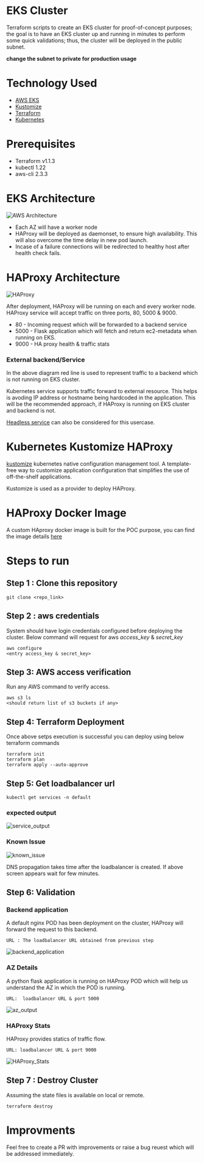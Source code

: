 # EKS Cluster

Terraform scripts to create an EKS cluster for proof-of-concept purposes; the goal is to have an EKS cluster up and running in minutes to perform some quick validations; thus, the cluster will be deployed in the public subnet.

**change the subnet to private for production usage**

# Technology Used

* [AWS EKS](https://aws.amazon.com/eks/)
* [Kustomize](https://kustomize.io/)
* [Terraform](https://www.terraform.io/)
* [Kubernetes](https://kubernetes.io/)
# Prerequisites

* Terraform v1.1.3 
* kubectl 1.22 
* aws-cli 2.3.3

# EKS Architecture

![AWS Architecture](images/EKS_Architecture.png?raw=true "AWS Architecture")

* Each AZ will have a worker node
* HAProxy will be deployed as daemonset, to ensure high availability. This will also overcome the time delay in new pod launch.
* Incase of a failure connections will be redirected to healthy host after health check fails. 


# HAProxy Architecture

![HAProxy](images/HAProxy.png?raw=true "HAProxy")

After deployment, HAProxy will be running on each and every worker node. HAProxy service will accept traffic on three ports, 80, 5000 & 9000.

* 80 - Incoming request which will be forwarded to a backend service
* 5000 - Flask application which will fetch and return ec2-metadata when running on EKS.
* 9000 - HA proxy health & traffic stats 

### External backend/Service

In the above diagram red line is used to represent traffic to a backend which is not running on EKS cluster.

Kubernetes service supports traffic forward to external resource. This helps is avoding IP address or hostname being hardcoded in the application. This will be the recommended approach, if HAProxy is running on EKS cluster and backend is not.

[Headless service](https://kubernetes.io/docs/concepts/services-networking/service/#headless-services) can also be considered for this usercase. 

# Kubernetes Kustomize HAProxy

[kustomize](https://kustomize.io/) kubernetes native configuration management tool. A template-free way to customize application configuration that simplifies the use of off-the-shelf applications.

Kustomize is used as a provider to deploy HAProxy.

# HAProxy Docker Image

A custom HAproxy docker image is built for the POC purpose, you can find the image details [here](https://github.com/dipinthomas/poc-dockerfile)

# Steps to run

## Step 1 : Clone this repository

```
git clone <repo_link>
```

## Step 2 : aws credentials

System should have login credentials configured before deploying the cluster.  Below command will request for aws *access_key* & *secret_key* 

```
aws configure
<entry access_key & secret_key>
```

## Step 3: AWS access verification

Run any AWS command to verify access.

```
aws s3 ls
<should return list of s3 buckets if any>
```

## Step 4: Terraform Deployment

Once above setps execution is successful you can deploy using below terraform commands

```
terraform init
terraform plan
terraform apply --auto-approve
```

## Step 5: Get loadbalancer url

```
kubectl get services -n default
```
### expected output
![service_output](images/service_output.png?raw=true "service_output")

### Known Issue

![known_issue](images/known_issue.png?raw=true "known_issue")

DNS propagation takes time after the loadbalancer is created. If above screen appears wait for few minutes. 


## Step 6: Validation

### Backend application

A default nginx POD has been deployment on the cluster, HAProxy will forward the request to this backend.

`URL : The loadbalancer URL obtained from previous step `

![backend_application](images/backend_application.png?raw=true "backend_application")

### AZ Details

A python flask application is running on HAProxy POD which will help us understand the AZ in which the POD is running.

`URL:  loadbalancer URL & port 5000`

![az_output](images/az_output.png?raw=true "az_output")

### HAProxy Stats

HAProxy provides statics of traffic flow.

`URL: loadbalancer URL & port 9000 `

![HAProxy_Stats](images/HAProxy_Stats.png?raw=true "HAProxy_Stats")

## Step 7 : Destroy Cluster

Assuming the state files is available on local or remote.

```
terraform destroy
```

# Improvments

Feel free to create a PR with improvements or raise a bug reuest which will be addressed immediately.
